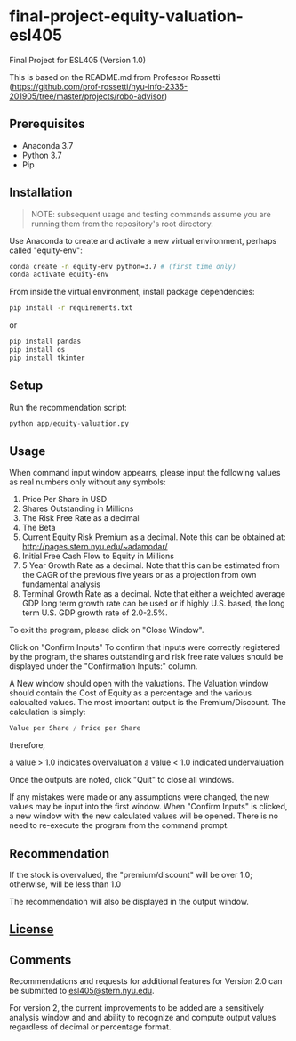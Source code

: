 # final-project-equity-valuation-esl405
Final Project for ESL405 (Version 1.0)

This is based on the README.md from Professor Rossetti (https://github.com/prof-rossetti/nyu-info-2335-201905/tree/master/projects/robo-advisor)

## Prerequisites

  + Anaconda 3.7
  + Python 3.7
  + Pip

## Installation

> NOTE: subsequent usage and testing commands assume you are running them from the repository's root directory.

Use Anaconda to create and activate a new virtual environment, perhaps called "equity-env":

```sh
conda create -n equity-env python=3.7 # (first time only)
conda activate equity-env
```

From inside the virtual environment, install package dependencies:

```sh
pip install -r requirements.txt
```
or 
```sh
pip install pandas
pip install os
pip install tkinter
```
## Setup

Run the recommendation script:

```py
python app/equity-valuation.py
```
## Usage

When command input window appearrs, please input the following values as real numbers only without any symbols:

1. Price Per Share in USD
2. Shares Outstanding in Millions
3. The Risk Free Rate as a decimal
4. The Beta
5. Current Equity Risk Premium as a decimal. Note this can be obtained at: http://pages.stern.nyu.edu/~adamodar/
6. Initial Free Cash Flow to Equity in Millions
7. 5 Year Growth Rate as a decimal. Note that this can be estimated from the CAGR of the previous five years or as a projection from own fundamental analysis
8. Terminal Growth Rate as a decimal. Note that either a weighted average GDP long term growth rate can be used or if highly U.S. based, the long term U.S. GDP growth rate of 2.0-2.5%.

To exit the program, please click on "Close Window". 

Click on "Confirm Inputs" 
To confirm that inputs were correctly registered by the program, the shares outstanding and risk free rate values should be displayed under the "Confirmation Inputs:" column. 

A New window should open with the valuations. The Valuation window should contain the Cost of Equity as a percentage and the various calcualted values. The most important output is the Premium/Discount. The calculation is simply:

```py
Value per Share / Price per Share
```
therefore,

a value > 1.0 indicates overvaluation
a value < 1.0 indicated undervaluation

Once the outputs are noted, click "Quit" to close all windows. 

If any mistakes were made or any assumptions were changed, the new values may be input into the first window. When "Confirm Inputs" is clicked, a new window with the new calculated values will be opened. There is no need to re-execute the program from the command prompt. 

## Recommendation
If the stock is overvalued, the "premium/discount" will be over 1.0; otherwise, will be less than 1.0 

The recommendation will also be displayed in the output window. 

## [License](/LICENSE.md)

## Comments

Recommendations and requests for additional features for Version 2.0 can be submitted to esl405@stern.nyu.edu.

For version 2, the current improvements to be added are a sensitively analysis window and and ability to recognize and compute output values regardless of decimal or percentage format. 
